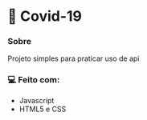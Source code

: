# 🦠 Covid-19
### Sobre
Projeto simples para praticar uso de api
### 💻 Feito com:
- Javascript
- HTML5 e CSS
